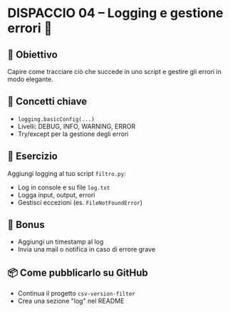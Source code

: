 # DISPACCIO 04 – Logging e gestione errori 🧾

## 🎯 Obiettivo
Capire come tracciare ciò che succede in uno script e gestire gli errori in modo elegante.

## 📘 Concetti chiave
- `logging.basicConfig(...)`
- Livelli: DEBUG, INFO, WARNING, ERROR
- Try/except per la gestione degli errori

## 🧪 Esercizio
Aggiungi logging al tuo script `filtro.py`:
- Log in console e su file `log.txt`
- Logga input, output, errori
- Gestisci eccezioni (es. `FileNotFoundError`)

## 🎁 Bonus
- Aggiungi un timestamp al log
- Invia una mail o notifica in caso di errore grave

## 📦 Come pubblicarlo su GitHub
- Continua il progetto `csv-version-filter`
- Crea una sezione "log" nel README